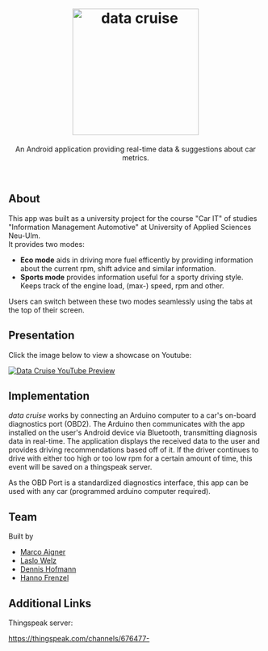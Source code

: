 <h1 align="center"><img src="https://i.imgur.com/h4Gwpah.png" width="250" alt="data cruise"></h1>
<p align="center">An Android application providing real-time data & suggestions about car metrics.</p>
<br>

## About
This app was built as a university project for the course "Car IT" of studies "Information Management Automotive" at University of Applied Sciences Neu-Ulm.  
It provides two modes:  
  - **Eco mode** aids in driving more fuel efficently by providing information about the current rpm, shift advice and similar information.
  - **Sports mode** provides information useful for a sporty driving style. Keeps track of the engine load, (max-) speed, rpm and other.
  
Users can switch between these two modes seamlessly using the tabs at the top of their screen.

## Presentation
Click the image below to view a showcase on Youtube:
  
<a href="https://youtu.be/IighZKd0qyA" target="_blank">
  <img src="https://i.imgur.com/WMihwCF.jpg" alt="Data Cruise YouTube Preview" />
</a>

## Implementation
*data cruise* works by connecting an Arduino computer to a car's on-board diagnostics port (OBD2).
The Arduino then communicates with the app installed on the user's Android device via Bluetooth, transmitting diagnosis data in real-time. The application displays the received data to the user and provides driving recommendations based off of it.
If the driver continues to drive with either too high or too low rpm for a certain amount of time, this event will be saved on a thingspeak server.

As the OBD Port is a standardized diagnostics interface, this app can be used with any car (programmed arduino computer required).

## Team
Built by

  - [Marco Aigner](https://github.com/DerMarco/)
  - [Laslo Welz](https://github.com/LasHarry/)
  - [Dennis Hofmann](https://github.com/Dennis-Hofmann)
  - [Hanno Frenzel](https://github.com/HannoF/)
  
  ## Additional Links
  Thingspeak server: 
  
  https://thingspeak.com/channels/676477-
